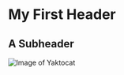 # My First Header
## A Subheader

![Image of Yaktocat](https://octodex.github.com/images/yaktocat.png)
